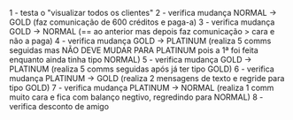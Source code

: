 1 - testa o "visualizar todos os clientes"
2 - verifica mudança NORMAL -> GOLD (faz comunicação de 600 créditos e paga-a)
3 - verifica mudança GOLD -> NORMAL (== ao anterior mas depois faz comunicação > cara e não a paga)
4 - verifica mudança GOLD -> PLATINUM (realiza 5 comms seguidas mas NÃO DEVE MUDAR PARA PLATINUM pois a 1ª foi feita enquanto ainda tinha tipo NORMAL)
5 - verifica mudança GOLD -> PLATINUM (realiza 5 comms seguidas após já ter tipo GOLD)
6 - verifica mudança PLATINUM -> GOLD (realiza 2 mensagens de texto e regride para tipo GOLD)
7 - verifica mudança PLATINUM -> NORMAL (realiza 1 comm muito cara e fica com balanço negtivo, regredindo para NORMAL)
8 - verifica desconto de amigo